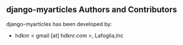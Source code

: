 ## django-myarticles Authors and Contributors

django-myarticles has been developed by:

 * hdknr < gmail [at] hdknr.com >, Lafoglia,Inc
